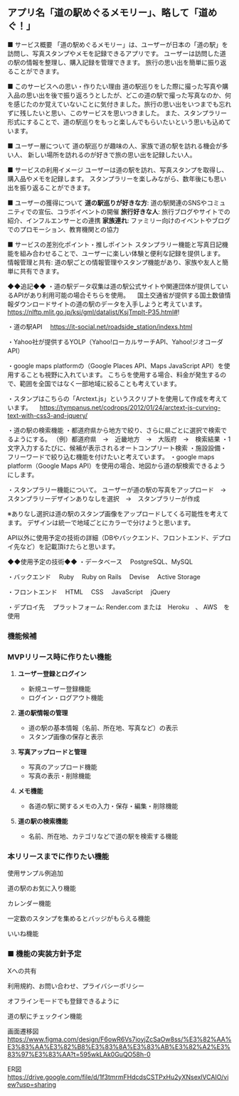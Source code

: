 ## アプリ名「道の駅めぐるメモリー」、略して「道めぐ！」

■ サービス概要
「道の駅めぐるメモリー」は、ユーザーが日本の「道の駅」を訪問し、写真スタンプやメモを記録できるアプリです。
ユーザーは訪問した道の駅の情報を整理し、購入記録を管理できます。
旅行の思い出を簡単に振り返ることができます。

■ このサービスへの思い・作りたい理由
道の駅巡りをした際に撮った写真や購入品の思い出を後で振り返ろうとしたが、どこの道の駅で撮った写真なのか、何を感じたのか覚えていないことに気付きました。旅行の思い出をいつまでも忘れずに残したいと思い、このサービスを思いつきました。
また、スタンプラリー形式にすることで、道の駅巡りをもっと楽しんでもらいたいという思いも込めています。

■ ユーザー層について
道の駅巡りが趣味の人、家族で道の駅を訪れる機会が多い人、
新しい場所を訪れるのが好きで旅の思い出を記録したい人。

■ サービスの利用イメージ
ユーザーは道の駅を訪れ、写真スタンプを取得し、購入品やメモを記録します。
スタンプラリーを楽しみながら、数年後にも思い出を振り返ることができます。

■ ユーザーの獲得について
**道の駅巡りが好きな方**: 道の駅関連のSNSやコミュニティでの宣伝、コラボイベントの開催
**旅行好きな人**: 旅行ブログやサイトでの紹介、インフルエンサーとの連携
**家族連れ**: ファミリー向けのイベントやブログでのプロモーション、教育機関との協力

■ サービスの差別化ポイント・推しポイント
スタンプラリー機能と写真日記機能を組み合わせることで、ユーザーに楽しい体験と便利な記録を提供します。
情報管理と共有: 道の駅ごとの情報管理やスタンプ機能があり、家族や友人と簡単に共有できます。


◆◆追記◆◆
・道の駅データ収集は道の駅公式サイトや関連団体が提供しているAPIがあり利用可能の場合そちらを使用。
　国土交通省が提供する国土数値情報ダウンロードサイトの道の駅のデータを入手しようと考えています。
　https://nlftp.mlit.go.jp/ksj/gml/datalist/KsjTmplt-P35.html#!

・道の駅API
　https://it-social.net/roadside_station/indexs.html

・Yahoo社が提供するYOLP（Yahoo!ローカルサーチAPI、Yahoo!ジオコーダAPI）

・google maps platformの（Google Places API、Maps JavaScript API）を使用することも視野に入れています。
こちらを使用する場合、料金が発生するので、範囲を全国ではなく一部地域に絞ることも考えています。

・スタンプはこちらの「Arctext.js」というスクリプトを使用して作成を考えています。
　https://tympanus.net/codrops/2012/01/24/arctext-js-curving-text-with-css3-and-jquery/


・道の駅の検索機能
・都道府県から地方で絞り、さらに県ごとに選択で検索でるようにする。
（例）都道府県　→　近畿地方　→　大阪府　→　検索結果
・1文字入力するたびに、候補が表示されるオートコンプリート検索
・施設設備・フリーワードで絞り込む機能を付けたいと考えています。
・google maps platform（Google Maps API）を使用の場合、地図から道の駅検索できるようにします。


・スタンプラリー機能について。
ユーザーが道の駅の写真をアップロード　→　スタンプラリーデザインありなしを選択　→　スタンプラリーが作成

※ありなし選択は道の駅のスタンプ画像をアップロードしてくる可能性を考えてます。
デザインは統一で地域ごとにカラーで分けようと思います。

API以外に使用予定の技術の詳細（DBやバックエンド、フロントエンド、デプロイ先など）を記載頂けたらと思います。


◆◆使用予定の技術◆◆
・データベース
　PostgreSQL、MySQL

・バックエンド
　Ruby 
　Ruby on Rails
　Devise
　Active Storage

・フロントエンド
　HTML
　CSS
　JavaScript
　jQuery

・デプロイ先
　プラットフォーム: Render.com または　Heroku　、 AWS　を使用



###  機能候補　

### MVPリリース時に作りたい機能

1. **ユーザー登録とログイン**
    - 新規ユーザー登録機能
    - ログイン・ログアウト機能

2. **道の駅情報の管理**
    - 道の駅の基本情報（名前、所在地、写真など）の表示
    - スタンプ画像の保存と表示

3. **写真アップロードと管理**
    - 写真のアップロード機能
    - 写真の表示・削除機能

4. **メモ機能**
    - 各道の駅に関するメモの入力・保存・編集・削除機能

5. **道の駅の検索機能**
    - 名前、所在地、カテゴリなどで道の駅を検索する機能


### 本リリースまでに作りたい機能

使用サンプル例追加

道の駅のお気に入り機能

カレンダー機能

一定数のスタンプを集めるとバッジがもらえる機能

 いいね機能


### ■ 機能の実装方針予定

Xへの共有

利用規約、お問い合わせ、プライバシーポリシー

オフラインモードでも登録できるように

道の駅にチェックイン機能

画面遷移図
https://www.figma.com/design/F6owR6Vs7ioyjZcSaOw8ss/%E3%82%AA%E3%83%AA%E3%82%B8%E3%83%8A%E3%83%AB%E3%82%A2%E3%83%97%E3%83%AA?t=595wkLAk0GuQO58h-0

ER図
https://drive.google.com/file/d/1f3tmrmFHdcdsCSTPxHu2yXNsexlVCAIO/view?usp=sharing